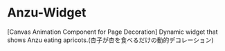 # Anzu-Widget
[Canvas Animation Component for Page Decoration] Dynamic widget that shows Anzu eating apricots.(杏子が杏を食べるだけの動的デコレーション)

